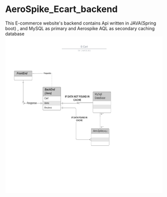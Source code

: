 # AeroSpike_Ecart_backend
This E-commerce website's backend contains Api written in JAVA(Spring boot) , and MySQL as primary and Aerospike AQL as secondary caching database
<img src = "README.jpeg" width="800" height="500">
